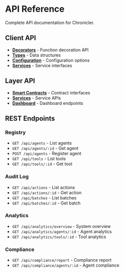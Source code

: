 # API Reference

Complete API documentation for Chronicler.

## Client API

- **[Decorators](./client/decorators.md)** - Function decoration API
- **[Types](./client/types.md)** - Data structures
- **[Configuration](./client/configuration.md)** - Configuration options
- **[Services](./client/services.md)** - Service interfaces

## Layer API

- **[Smart Contracts](./layer/contracts.md)** - Contract interfaces
- **[Services](./layer/services.md)** - Service APIs
- **[Dashboard](./layer/dashboard.md)** - Dashboard endpoints

## REST Endpoints

### Registry
- `GET /api/agents` - List agents
- `GET /api/agents/:id` - Get agent
- `POST /api/agents` - Register agent
- `GET /api/tools` - List tools
- `GET /api/tools/:id` - Get tool

### Audit Log
- `GET /api/actions` - List actions
- `GET /api/actions/:id` - Get action
- `GET /api/batches` - List batches
- `GET /api/batches/:id` - Get batch

### Analytics
- `GET /api/analytics/overview` - System overview
- `GET /api/analytics/agents/:id` - Agent analytics
- `GET /api/analytics/tools/:id` - Tool analytics

### Compliance
- `GET /api/compliance/report` - Compliance report
- `GET /api/compliance/agents/:id` - Agent compliance
